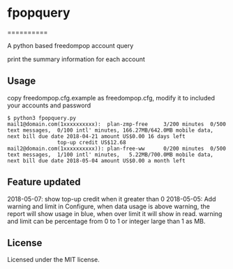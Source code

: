 # fpopquery
==========

A python based freedompop account query

print the summary information for each account

## Usage
copy freedompop.cfg.example as freedompop.cfg, modify it to included your accounts and password

```
$ python3 fpopquery.py
mail1@domain.com(1xxxxxxxxxx):	plan-zmp-free	  3/200 minutes  0/500 text messages,  0/100 intl' minutes, 166.27MB/642.0MB mobile data, next bill due date 2018-04-21 amount US$0.00 16 days left
				top-up credit US$12.68 
mail2@domain.com(1xxxxxxxxxx)):	plan-free-ww	  0/200 minutes  0/500 text messages,  1/100 intl' minutes,   5.22MB/700.0MB mobile data, next bill due date 2018-05-04 amount US$0.00 a month left

```

## Feature updated
2018-05-07: show top-up credit when it greater than 0
2018-05-05: Add warning and limit in Configure, when data usage is above warning, the report will show usage in blue, when over limit it will show in read. warning and limit can be percentage from 0 to 1 or integer large than 1 as MB.

## License
Licensed under the MIT license.

